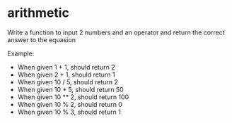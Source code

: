# arithmetic

Write a function to input 2 numbers and an operator and return the correct answer to the equasion

Example: 
* When given 1 + 1, should return 2
* When given 2 + 1, should return 1
* When given 10 / 5, should return 2
* When given 10 * 5, should return 50
* When given 10 ** 2, should return 100
* When given 10 % 2, should return 0
* When given 10 % 3, should return 1

